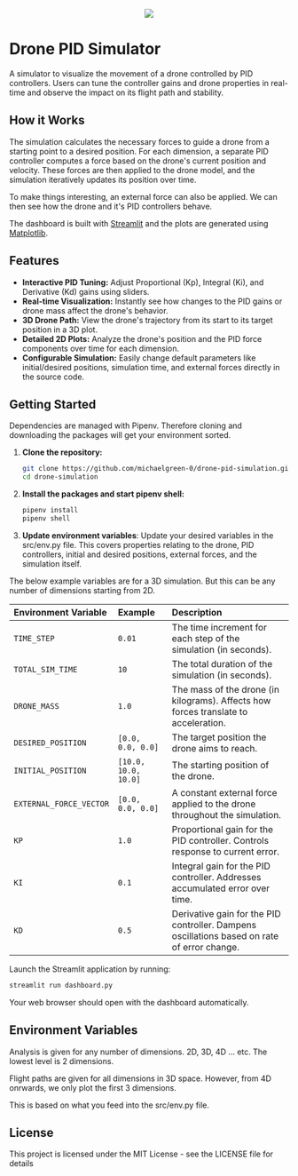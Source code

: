 <p align="center">
  <img src="https://github.com/user-attachments/assets/bf0757d4-8981-447b-82ca-775d5a28f6a5" />
</p>

# Drone PID Simulator

A simulator to visualize the movement of a drone controlled by PID controllers. Users can tune the controller gains and drone properties in real-time and observe the impact on its flight path and stability.

## How it Works
The simulation calculates the necessary forces to guide a drone from a starting point to a desired position. For each dimension, a separate PID controller computes a force based on the drone's current position and velocity. These forces are then applied to the drone model, and the simulation iteratively updates its position over time.

To make things interesting, an external force can also be applied. We can then see how the drone and it's PID controllers behave.

The dashboard is built with [Streamlit](https://streamlit.io/) and the plots are generated using [Matplotlib](https://matplotlib.org/).

## Features

- **Interactive PID Tuning:** Adjust Proportional (Kp), Integral (Ki), and Derivative (Kd) gains using sliders.
- **Real-time Visualization:** Instantly see how changes to the PID gains or drone mass affect the drone's behavior.
- **3D Drone Path:** View the drone's trajectory from its start to its target position in a 3D plot.
- **Detailed 2D Plots:** Analyze the drone's position and the PID force components over time for each dimension.
- **Configurable Simulation:** Easily change default parameters like initial/desired positions, simulation time, and external forces directly in the source code.

## Getting Started

Dependencies are managed with Pipenv. Therefore cloning and downloading the packages will get your environment sorted.

1.  **Clone the repository:**
    ```bash
    git clone https://github.com/michaelgreen-0/drone-pid-simulation.git
    cd drone-simulation
    ```

2.  **Install the packages and start pipenv shell:**
    ```bash
    pipenv install
    pipenv shell
    ```

3. **Update environment variables**: Update your desired variables in the src/env.py file. This covers properties relating to the drone, PID controllers, initial and desired positions, external forces, and the simulation itself.

The below example variables are for a 3D simulation. But this can be any number of dimensions starting from 2D.


| Environment Variable                | Example | Description                                                                                             |
| :---------------------- | :---------------- | :------------------------------------------------------------------------------------------------------ |
| `TIME_STEP`             | `0.01`            | The time increment for each step of the simulation (in seconds).                                        |
| `TOTAL_SIM_TIME`        | `10`            | The total duration of the simulation (in seconds).                                                      |
| `DRONE_MASS`            | `1.0`             | The mass of the drone (in kilograms). Affects how forces translate to acceleration.                     |
| `DESIRED_POSITION`      | `[0.0, 0.0, 0.0]` | The target position the drone aims to reach.                  |
| `INITIAL_POSITION`      | `[10.0, 10.0, 10.0]` | The starting position of the drone.                           |
| `EXTERNAL_FORCE_VECTOR` | `[0.0, 0.0, 0.0]` | A constant external force applied to the drone throughout the simulation.          |
| `KP`                    | `1.0`             | Proportional gain for the PID controller. Controls response to current error.                           |
| `KI`                    | `0.1`             | Integral gain for the PID controller. Addresses accumulated error over time.                            |
| `KD`                    | `0.5`             | Derivative gain for the PID controller. Dampens oscillations based on rate of error change.             |


Launch the Streamlit application by running:
```bash
streamlit run dashboard.py
```
Your web browser should open with the dashboard automatically.

## Environment Variables

Analysis is given for any number of dimensions. 2D, 3D, 4D ... etc. The lowest level is 2 dimensions.

Flight paths are given for all dimensions in 3D space. However, from 4D onrwards, we only plot the first 3 dimensions.

This is based on what you feed into the src/env.py file.

## License

This project is licensed under the MIT License - see the LICENSE file for details
